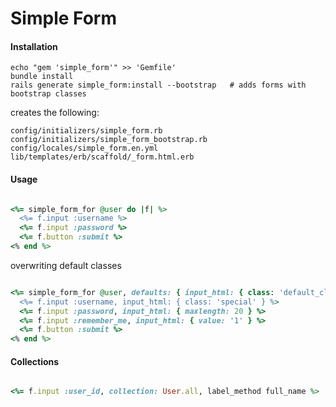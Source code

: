 Simple Form
===========

#### Installation

	echo "gem 'simple_form'" >> 'Gemfile'
	bundle install
	rails generate simple_form:install --bootstrap   # adds forms with bootstrap classes

creates the following:

    config/initializers/simple_form.rb
    config/initializers/simple_form_bootstrap.rb
    config/locales/simple_form.en.yml
    lib/templates/erb/scaffold/_form.html.erb

#### Usage

``` ruby

<%= simple_form_for @user do |f| %>
  <%= f.input :username %>
  <%= f.input :password %>
  <%= f.button :submit %>
<% end %>

```

overwriting default classes

``` ruby 

<%= simple_form_for @user, defaults: { input_html: { class: 'default_class' } } do |f| %>
  <%= f.input :username, input_html: { class: 'special' } %>
  <%= f.input :password, input_html: { maxlength: 20 } %>
  <%= f.input :remember_me, input_html: { value: '1' } %>
  <%= f.button :submit %>
<% end %>

```

#### Collections



``` ruby

<%= f.input :user_id, collection: User.all, label_method full_name %>

```
